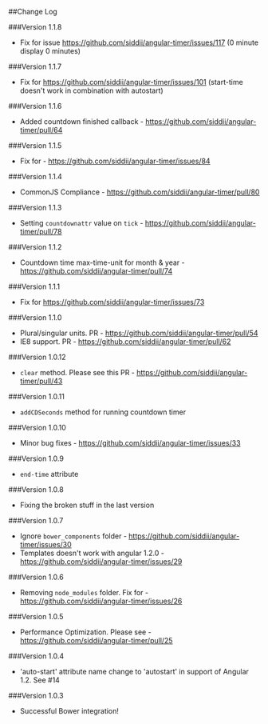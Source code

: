 ##Change Log

###Version 1.1.8
* Fix for issue https://github.com/siddii/angular-timer/issues/117 (0 minute display 0 minutes)

###Version 1.1.7
* Fix for https://github.com/siddii/angular-timer/issues/101 (start-time doesn't work in combination with autostart)

###Version 1.1.6
* Added countdown finished callback - https://github.com/siddii/angular-timer/pull/64

###Version 1.1.5
* Fix for - https://github.com/siddii/angular-timer/issues/84

###Version 1.1.4
* CommonJS Compliance - https://github.com/siddii/angular-timer/pull/80

###Version 1.1.3
* Setting `countdownattr` value on `tick` - https://github.com/siddii/angular-timer/pull/78

###Version 1.1.2
* Countdown time max-time-unit for month & year - https://github.com/siddii/angular-timer/pull/74

###Version 1.1.1
* Fix for https://github.com/siddii/angular-timer/issues/73

###Version 1.1.0
* Plural/singular units. PR - https://github.com/siddii/angular-timer/pull/54
* IE8 support. PR - https://github.com/siddii/angular-timer/pull/62

###Version 1.0.12
* `clear` method. Please see this PR - https://github.com/siddii/angular-timer/pull/43

###Version 1.0.11
* `addCDSeconds` method for running countdown timer

###Version 1.0.10
* Minor bug fixes - https://github.com/siddii/angular-timer/issues/33

###Version 1.0.9
* `end-time` attribute

###Version 1.0.8
* Fixing the broken stuff in the last version

###Version 1.0.7
* Ignore `bower_components` folder - https://github.com/siddii/angular-timer/issues/30
* Templates doesn't work with angular 1.2.0 - https://github.com/siddii/angular-timer/issues/29

###Version 1.0.6
* Removing `node_modules` folder. Fix for - https://github.com/siddii/angular-timer/issues/26

###Version 1.0.5
* Performance Optimization. Please see - https://github.com/siddii/angular-timer/pull/25

###Version 1.0.4
* 'auto-start' attribute name change to 'autostart' in support of Angular 1.2. See #14

###Version 1.0.3
* Successful Bower integration!

